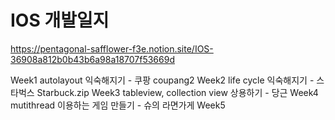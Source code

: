 # IOS 개발일지
https://pentagonal-safflower-f3e.notion.site/IOS-36908a812b0b43b6a98a18707f53669d

Week1 autolayout 익숙해지기 - 쿠팡 coupang2
Week2 life cycle 익숙해지기 - 스타벅스 Starbuck.zip
Week3 tableview, collection view 상용하기 - 당근
Week4 mutithread 이용하는 게임 만들기 - 슈의 라면가게
Week5
